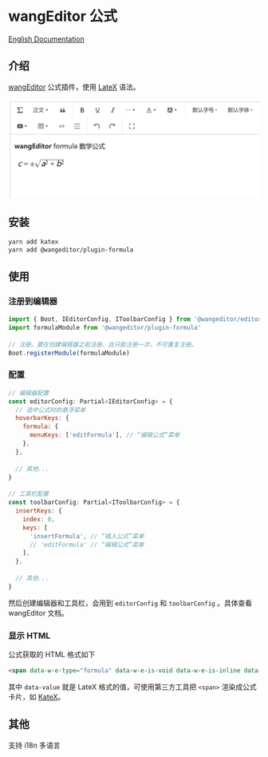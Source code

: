 # wangEditor 公式

[English Documentation](./README-en.md)

## 介绍

[wangEditor](https://www.wangeditor.com/v5/) 公式插件，使用 [LateX](https://baike.baidu.com/item/LaTeX/1212106) 语法。

![](./_img/demo.png)

## 安装

```shell
yarn add katex
yarn add @wangeditor/plugin-formula
```

## 使用

### 注册到编辑器

```js
import { Boot, IEditorConfig, IToolbarConfig } from '@wangeditor/editor'
import formulaModule from '@wangeditor/plugin-formula'

// 注册。要在创建编辑器之前注册，且只能注册一次，不可重复注册。
Boot.registerModule(formulaModule)
```

### 配置

```js
// 编辑器配置
const editorConfig: Partial<IEditorConfig> = {
  // 选中公式时的悬浮菜单
  hoverbarKeys: {
    formula: {
      menuKeys: ['editFormula'], // “编辑公式”菜单
    },
  },

  // 其他...
}

// 工具栏配置
const toolbarConfig: Partial<IToolbarConfig> = {
  insertKeys: {
    index: 0,
    keys: [
      'insertFormula', // “插入公式”菜单
      // 'editFormula' // “编辑公式”菜单
    ],
  },

  // 其他...
}
```

然后创建编辑器和工具栏，会用到 `editorConfig` 和 `toolbarConfig` 。具体查看 wangEditor 文档。

### 显示 HTML

公式获取的 HTML 格式如下

```html
<span data-w-e-type="formula" data-w-e-is-void data-w-e-is-inline data-value="c = \\pm\\sqrt{a^2 + b^2}"></span>
```

其中 `data-value` 就是 LateX 格式的值，可使用第三方工具把 `<span>` 渲染成公式卡片，如 [KateX](https://katex.org/)。

## 其他

支持 i18n 多语言
